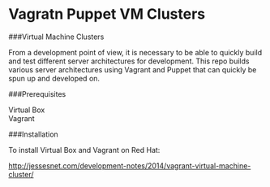 Vagratn Puppet VM Clusters
===

###Virtual Machine Clusters

From a development point of view, it is necessary to be able to quickly build and test different server architectures for development.  This repo builds various server architectures using Vagrant and Puppet that can quickly be spun up and developed on.

###Prerequisites

Virtual Box  
Vagrant  

###Installation

To install Virtual Box and Vagrant on Red Hat:

http://jessesnet.com/development-notes/2014/vagrant-virtual-machine-cluster/


